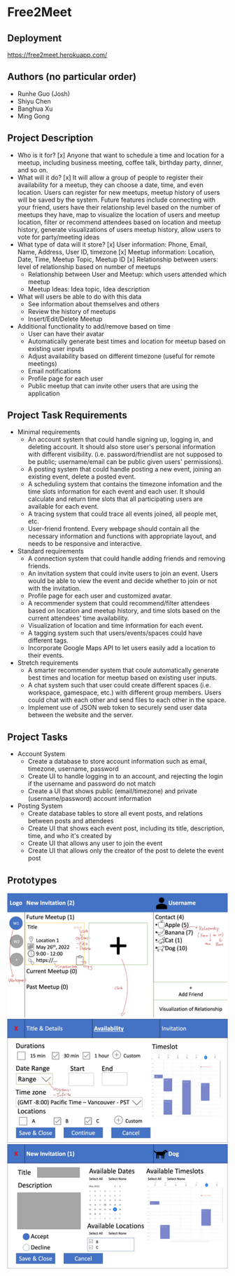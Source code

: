 # Free2Meet

## Deployment

https://free2meet.herokuapp.com/

## Authors (no particular order)

- Runhe Guo (Josh)
- Shiyu Chen
- Banghua Xu
- Ming Gong

## Project Description

- Who is it for?
  [x] Anyone that want to schedule a time and location for a meetup, including business meeting, coffee talk, birthday party, dinner, and so on.
- What will it do?
  [x] It will allow a group of people to register their availability for a meetup, they can choose a date, time, and even location. Users can register for new meetups, meetup history of users will be saved by the system. Future features include connecting with your friend, users have their relationship level based on the number of meetups they have, map to visualize the location of users and meetup location, filter or recommend attendees based on location and meetup history, generate visualizations of users meetup history, allow users to vote for party/meeting ideas
- What type of data will it store?
  [x] User information: Phone, Email, Name, Address, User ID, timezone
  [x] Meetup information: Location, Date, Time, Meetup Topic, Meetup ID
  [x] Relationship between users: level of relationship based on number of meetups
  - Relationship between User and Meetup: which users attended which meetup
  - Meetup Ideas: Idea topic, Idea description
- What will users be able to do with this data
  - See information about themselves and others
  - Review the history of meetups
  - Insert/Edit/Delete Meetup
- Additional functionality to add/remove based on time
  - User can have their avatar
  - Automatically generate best times and location for meetup based on existing user inputs
  - Adjust availability based on different timezone (useful for remote meetings)
  - Email notifications
  - Profile page for each user
  - Public meetup that can invite other users that are using the application

## Project Task Requirements

- Minimal requirements
  - An account system that could handle signing up, logging in, and deleting account. It should also store user's personal information with different visibility. (i.e. password/friendlist are not supposed to be public; username/email can be public given users' permissions).
  - A posting system that could handle posting a new event, joining an existing event, delete a posted event.
  - A scheduling system that contains the timezone infomation and the time slots information for each event and each user. It should calculate and return time slots that all participating users are available for each event.
  - A tracing system that could trace all events joined, all people met, etc.
  - User-friend frontend. Every webpage should contain all the necessary information and functions with appropriate layout, and needs to be responsive and interactive.
- Standard requirements
  - A connection system that could handle adding friends and removing friends.
  - An invitation system that could invite users to join an event. Users would be able to view the event and decide whether to join or not with the invitation.
  - Profile page for each user and customized avatar.
  - A recommender system that could recommend/filter attendees based on location and meetup history, and time slots based on the current attendees' time availability.
  - Visualization of location and time information for each event.
  - A tagging system such that users/events/spaces could have different tags.
  - Incorporate Google Maps API to let users easily add a location to their events.
- Stretch requirements
  - A smarter recommender system that coule automatically generate best times and location for meetup based on existing user inputs.
  - A chat system such that user could create different spaces (i.e. workspace, gamespace, etc.) with different group members. Users could chat with each other and send files to each other in the space.
  - Implement use of JSON web token to securely send user data between the website and the server.

## Project Tasks

- Account System
  - Create a database to store account information such as email, timezone, username, password
  - Create UI to handle logging in to an account, and rejecting the login if the username and password do not match
  - Create a UI that shows public (email/timezone) and private (username/password) account information
- Posting System
  - Create database tables to store all event posts, and relations between posts and attendees
  - Create UI that shows each event post, including its title, description, time, and who it's created by
  - Create UI that allows any user to join the event
  - Create UI that allows only the creator of the post to delete the event post

## Prototypes

![Image1](https://github.com/shiyuchen6688/free2meet/blob/main/p1.jpg?raw=true)
![Image2](https://github.com/shiyuchen6688/free2meet/blob/main/p2.jpg?raw=true)
![Image3](https://github.com/shiyuchen6688/free2meet/blob/main/p3.jpg?raw=true)
